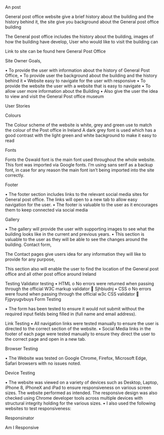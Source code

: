  An post 
 
 General post office website give a brief history about the building and the history behind it, the site give you background about the General post office building 
 
 The General post office includes the history about the building, images of how the building have develop, User who would like to visit the building can 
 
 
 Link to site can be found here General Post Office
 
  
 
 Site Owner Goals, 
 
 •	To provide the user with information about the history of General Post Office, 
 •	To provide user the background about the building and the history behind it 
 •	Website easy to navigate for the user with responsive 
 •	To provide the website the user with a website that is easy to navigate 
 •	To allow user more information about the Building 
 •	Also give the user the idea to view and visit the General Post office museum 
 
 User Stories
 
 
 Colours
 
 The Colour scheme of the website is white, grey and green use to match the colour of the Post office in Ireland A dark grey font is used which has a good contrast with the light green and white background to make it easy to read 
 
 Fonts
 
 Fonts the Oswald font is the main font used throughout the whole website. This font was imported via Google fonts. I’m using sans serif as a backup font, in case for any reason the main font isn’t being imported into the site correctly.
 
 Footer 
 
 •	The footer section includes links to the relevant social media sites for General post office. The links will open to a new tab to allow easy navigation for the user.
 •	The footer is valuable to the user as it encourages them to keep connected via social media 
 
 Gallery 
 
 •	The gallery will provide the user with supporting images to see what the building looks like in the current and previous years. 
 •	This section is valuable to the user as they will be able to see the changes around the building.
 Contact form, 
 
 The Contact pages give users idea for any information they will like to provide for any purpose, 
 
 This section also will enable the user to find the location of the General post office and all other post office around Ireland 
 
 
 Testing 
 Validator testing 
 •	HTML 
 o	No errors were returned when passing through the official W3C markup validator 
 	Sjhbiudnj
 •	CSS
 o	No errors were found when passing through the official w3c CSS validator
 	Fjgvyugvbuys
 Form Testing 
 
 •	The form has been tested to ensure it would not submit without the required input fields being filled in (full name and email address).
 
 Link Testing 
 •	All navigation links were tested manually to ensure the user is directed to the correct section of the website.
 •	Social Media links in the footer of each page were tested manually to ensure they direct the user to the correct page and open in a new tab.
 
 Browser Testing
 
 •	The Website was tested on Google Chrome, Firefox, Microsoft Edge, Safari browsers with no issues noted.
 
 Device Testing
 
 •	The website was viewed on a variety of devices such as Desktop, Laptop, iPhone 8, iPhoneX and iPad to ensure responsiveness on various screen sizes. The website performed as intended. The responsive design was also checked using Chrome developer tools across multiple devices with structural integrity holding for the various sizes.
 •	I also used the following websites to test responsiveness:
 
 Responsinator
 
 Am I Responsive
 
 
 